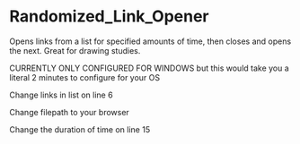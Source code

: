 # Randomized_Link_Opener
Opens links from a list for specified amounts of time, then closes and opens the next. Great for drawing studies.

CURRENTLY ONLY CONFIGURED FOR WINDOWS
but this would take you a literal 2 minutes to configure for your OS

Change links in list on line 6

Change filepath to your browser

Change the duration of time on line 15
